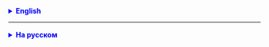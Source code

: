 

<details style="margin-top: 16px">
  <summary style="cursor: pointer; color: blue;"><b>English</b></summary>

1. Analyze the product service code and think about what abnormal situations could theoretically arise when its methods are running.
2. Create custom informative exceptions for each such case (at least 3).
3. Throw these exceptions in the appropriate places in the service code.
4. Handle exceptions using Spring.

</details>

<hr>

<details style="margin-top: 16px">
  <summary style="cursor: pointer; color: blue;"><b>На русском</b></summary>

1. Проанализировать код сервиса продуктов и подумать, какие нештатные ситуации теоретически могут возникать при работе его методов.
2. Создать кастомные информативные исключения на каждый такой случай (хотя бы 3).
3. Выбросить эти исключения в соответствующих местах кода сервиса.
4. Обработать исключения средствами Spring.

</details>


